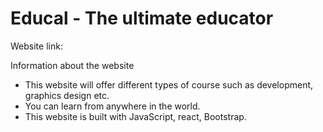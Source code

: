 # Educal - The ultimate educator

Website link:

Information about the website

- This website will offer different types of course such as development, graphics design etc.
- You can learn from anywhere in the world.
- This website is built with JavaScript, react, Bootstrap.
